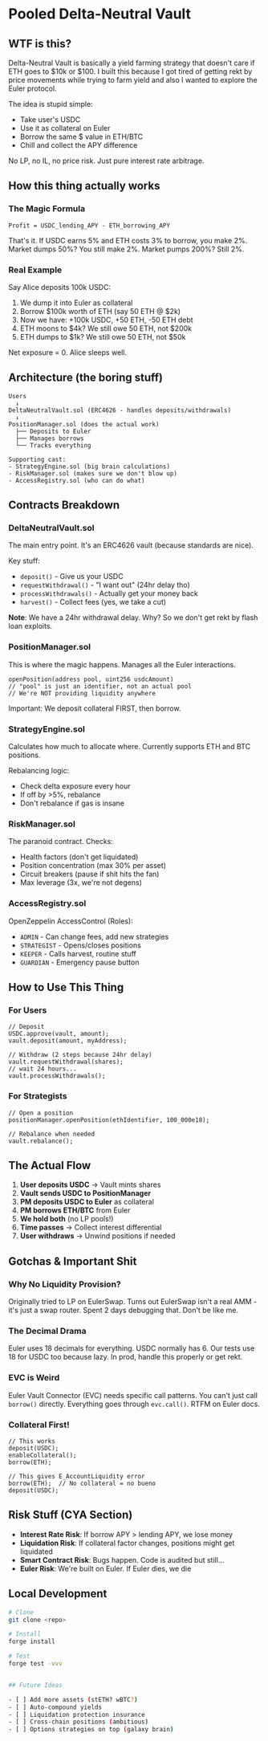 # Pooled Delta-Neutral Vault

## WTF is this?

Delta-Neutral Vault is basically a yield farming strategy that doesn't care if ETH goes to $10k or $100. I built this because I got tired of getting rekt by price movements while trying to farm yield and also I wanted to explore the Euler protocol.

The idea is stupid simple: 
- Take user's USDC
- Use it as collateral on Euler
- Borrow the same $ value in ETH/BTC
- Chill and collect the APY difference

No LP, no IL, no price risk. Just pure interest rate arbitrage.

## How this thing actually works

### The Magic Formula
```
Profit = USDC_lending_APY - ETH_borrowing_APY
```

That's it. If USDC earns 5% and ETH costs 3% to borrow, you make 2%. Market dumps 50%? You still make 2%. Market pumps 200%? Still 2%. 

### Real Example
Say Alice deposits 100k USDC:
1. We dump it into Euler as collateral
2. Borrow $100k worth of ETH (say 50 ETH @ $2k)
3. Now we have: +100k USDC, +50 ETH, -50 ETH debt
4. ETH moons to $4k? We still owe 50 ETH, not $200k
5. ETH dumps to $1k? We still owe 50 ETH, not $50k

Net exposure = 0. Alice sleeps well.

## Architecture (the boring stuff)

```
Users
  ↓
DeltaNeutralVault.sol (ERC4626 - handles deposits/withdrawals)
  ↓
PositionManager.sol (does the actual work)
  ├── Deposits to Euler
  ├── Manages borrows
  └── Tracks everything
  
Supporting cast:
- StrategyEngine.sol (big brain calculations)
- RiskManager.sol (makes sure we don't blow up)
- AccessRegistry.sol (who can do what)
```

## Contracts Breakdown

### DeltaNeutralVault.sol
The main entry point. It's an ERC4626 vault (because standards are nice).

Key stuff:
- `deposit()` - Give us your USDC
- `requestWithdrawal()` - "I want out" (24hr delay tho)
- `processWithdrawals()` - Actually get your money back
- `harvest()` - Collect fees (yes, we take a cut)

**Note**: We have a 24hr withdrawal delay. Why? So we don't get rekt by flash loan exploits.

### PositionManager.sol
This is where the magic happens. Manages all the Euler interactions.

```solidity
openPosition(address pool, uint256 usdcAmount)
// "pool" is just an identifier, not an actual pool
// We're NOT providing liquidity anywhere
```

Important: We deposit collateral FIRST, then borrow. 

### StrategyEngine.sol
Calculates how much to allocate where. Currently supports ETH and BTC positions.

Rebalancing logic:
- Check delta exposure every hour
- If off by >5%, rebalance
- Don't rebalance if gas is insane

### RiskManager.sol
The paranoid contract. Checks:
- Health factors (don't get liquidated)
- Position concentration (max 30% per asset)  
- Circuit breakers (pause if shit hits the fan)
- Max leverage (3x, we're not degens)

### AccessRegistry.sol
OpenZeppelin AccessControl (Roles):
- `ADMIN` - Can change fees, add new strategies
- `STRATEGIST` - Opens/closes positions
- `KEEPER` - Calls harvest, routine stuff
- `GUARDIAN` - Emergency pause button

## How to Use This Thing

### For Users
```solidity
// Deposit
USDC.approve(vault, amount);
vault.deposit(amount, myAddress);

// Withdraw (2 steps because 24hr delay)
vault.requestWithdrawal(shares);
// wait 24 hours...
vault.processWithdrawals();
```

### For Strategists
```solidity
// Open a position
positionManager.openPosition(ethIdentifier, 100_000e18);

// Rebalance when needed
vault.rebalance();
```

## The Actual Flow

1. **User deposits USDC** → Vault mints shares
2. **Vault sends USDC to PositionManager**
3. **PM deposits USDC to Euler** as collateral
4. **PM borrows ETH/BTC** from Euler
5. **We hold both** (no LP pools!)
6. **Time passes** → Collect interest differential
7. **User withdraws** → Unwind positions if needed

## Gotchas & Important Shit

### Why No Liquidity Provision?
Originally tried to LP on EulerSwap. Turns out EulerSwap isn't a real AMM - it's just a swap router. Spent 2 days debugging that. Don't be like me.

### The Decimal Drama
Euler uses 18 decimals for everything. USDC normally has 6. Our tests use 18 for USDC too because lazy. In prod, handle this properly or get rekt.

### EVC is Weird
Euler Vault Connector (EVC) needs specific call patterns. You can't just call `borrow()` directly. Everything goes through `evc.call()`. RTFM on Euler docs.

### Collateral First!
```solidity
// This works
deposit(USDC);
enableCollateral();
borrow(ETH);

// This gives E_AccountLiquidity error
borrow(ETH);  // No collateral = no bueno
deposit(USDC);
```

## Risk Stuff (CYA Section)

- **Interest Rate Risk**: If borrow APY > lending APY, we lose money
- **Liquidation Risk**: If collateral factor changes, positions might get liquidated
- **Smart Contract Risk**: Bugs happen. Code is audited but still...
- **Euler Risk**: We're built on Euler. If Euler dies, we die

## Local Development

```bash
# Clone
git clone <repo>

# Install
forge install

# Test
forge test -vvv


## Future Ideas

- [ ] Add more assets (stETH? wBTC?)
- [ ] Auto-compound yields
- [ ] Liquidation protection insurance
- [ ] Cross-chain positions (ambitious)
- [ ] Options strategies on top (galaxy brain)

